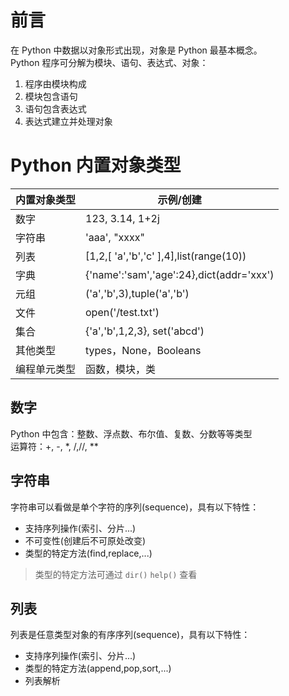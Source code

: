 # 前言

在 Python 中数据以对象形式出现，对象是 Python 最基本概念。  
Python 程序可分解为模块、语句、表达式、对象：  

1. 程序由模块构成
2. 模块包含语句
3. 语句包含表达式
4. 表达式建立并处理对象

# Python 内置对象类型

| 内置对象类型 | 示例/创建                                |
| ------------ | ---------------------------------------- |
| 数字         | 123, 3.14, 1+2j                          |
| 字符串       | 'aaa', "xxxx"                            |
| 列表         | [1,2,[ 'a','b','c' ],4],list(range(10))  |
| 字典         | {'name':'sam','age':24},dict(addr='xxx') |
| 元组         | ('a','b',3),tuple('a','b')               |
| 文件         | open('/test.txt')                        |
| 集合         | {'a','b',1,2,3}, set('abcd')             |
| 其他类型     | types，None，Booleans                    |
| 编程单元类型 | 函数，模块，类                           |

## 数字

Python 中包含：整数、浮点数、布尔值、复数、分数等等类型  
运算符：+, -, *, /,//, **

## 字符串

字符串可以看做是单个字符的序列(sequence)，具有以下特性：

* 支持序列操作(索引、分片...)
* 不可变性(创建后不可原处改变)
* 类型的特定方法(find,replace,...)

> 类型的特定方法可通过 `dir()` `help()` 查看

## 列表

列表是任意类型对象的有序序列(sequence)，具有以下特性：

* 支持序列操作(索引、分片...)
* 类型的特定方法(append,pop,sort,...)
* 列表解析

